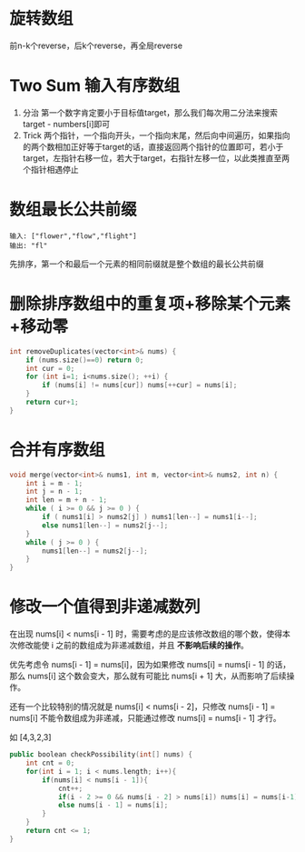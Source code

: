 # 旋转数组

前n-k个reverse，后k个reverse，再全局reverse

# Two Sum 输入有序数组

1. 分治
   第一个数字肯定要小于目标值target，那么我们每次用二分法来搜索target - numbers[i]即可
2. Trick
   两个指针，一个指向开头，一个指向末尾，然后向中间遍历，如果指向的两个数相加正好等于target的话，直接返回两个指针的位置即可，若小于target，左指针右移一位，若大于target，右指针左移一位，以此类推直至两个指针相遇停止


# 数组最长公共前缀

```
输入: ["flower","flow","flight"]
输出: "fl"
```

先排序，第一个和最后一个元素的相同前缀就是整个数组的最长公共前缀

# 删除排序数组中的重复项+移除某个元素+移动零

```cpp
int removeDuplicates(vector<int>& nums) {
    if (nums.size()==0) return 0;
    int cur = 0;
    for (int i=1; i<nums.size(); ++i) {
        if (nums[i] != nums[cur]) nums[++cur] = nums[i];
    }
    return cur+1;
}
```
# 合并有序数组

```cpp
void merge(vector<int>& nums1, int m, vector<int>& nums2, int n) {
    int i = m - 1;
    int j = n - 1;
    int len = m + n - 1;
    while ( i >= 0 && j >= 0 ) {
        if ( nums1[i] > nums2[j] ) nums1[len--] = nums1[i--];
        else nums1[len--] = nums2[j--];
    }
    while ( j >= 0 ) {
        nums1[len--] = nums2[j--];
    }
}
```

# 修改一个值得到非递减数列

在出现 nums[i] < nums[i - 1] 时，需要考虑的是应该修改数组的哪个数，使得本次修改能使 i 之前的数组成为非递减数组，并且 **不影响后续的操作**。

优先考虑令 nums[i - 1] = nums[i]，因为如果修改 nums[i] = nums[i - 1] 的话，那么 nums[i] 这个数会变大，那么就有可能比 nums[i + 1] 大，从而影响了后续操作。

还有一个比较特别的情况就是 nums[i] < nums[i - 2]，只修改 nums[i - 1] = nums[i] 不能令数组成为非递减，只能通过修改 nums[i] = nums[i - 1] 才行。

如 [4,3,2,3]

```cpp
public boolean checkPossibility(int[] nums) {
    int cnt = 0;
    for(int i = 1; i < nums.length; i++){
        if(nums[i] < nums[i - 1]){
            cnt++;
            if(i - 2 >= 0 && nums[i - 2] > nums[i]) nums[i] = nums[i-1];
            else nums[i - 1] = nums[i];
        }
    }
    return cnt <= 1;
}
```